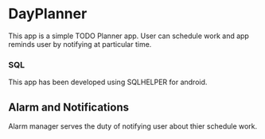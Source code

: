 # DayPlanner
This app is a simple TODO Planner app. User can schedule work and app reminds user by notifying at particular time.

### SQL
This app has been developed using SQLHELPER for android.

## Alarm and Notifications
Alarm manager serves the duty of notifying user about thier schedule work.

